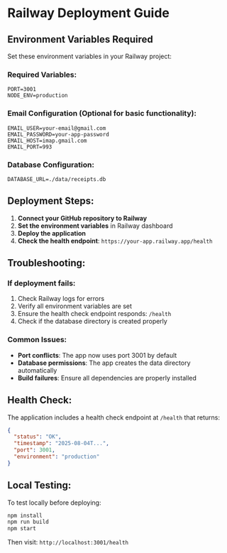 # Railway Deployment Guide

## Environment Variables Required

Set these environment variables in your Railway project:

### Required Variables:
```
PORT=3001
NODE_ENV=production
```

### Email Configuration (Optional for basic functionality):
```
EMAIL_USER=your-email@gmail.com
EMAIL_PASSWORD=your-app-password
EMAIL_HOST=imap.gmail.com
EMAIL_PORT=993
```

### Database Configuration:
```
DATABASE_URL=./data/receipts.db
```

## Deployment Steps:

1. **Connect your GitHub repository to Railway**
2. **Set the environment variables** in Railway dashboard
3. **Deploy the application**
4. **Check the health endpoint**: `https://your-app.railway.app/health`

## Troubleshooting:

### If deployment fails:
1. Check Railway logs for errors
2. Verify all environment variables are set
3. Ensure the health check endpoint responds: `/health`
4. Check if the database directory is created properly

### Common Issues:
- **Port conflicts**: The app now uses port 3001 by default
- **Database permissions**: The app creates the data directory automatically
- **Build failures**: Ensure all dependencies are properly installed

## Health Check:

The application includes a health check endpoint at `/health` that returns:
```json
{
  "status": "OK",
  "timestamp": "2025-08-04T...",
  "port": 3001,
  "environment": "production"
}
```

## Local Testing:

To test locally before deploying:
```bash
npm install
npm run build
npm start
```

Then visit: `http://localhost:3001/health` 